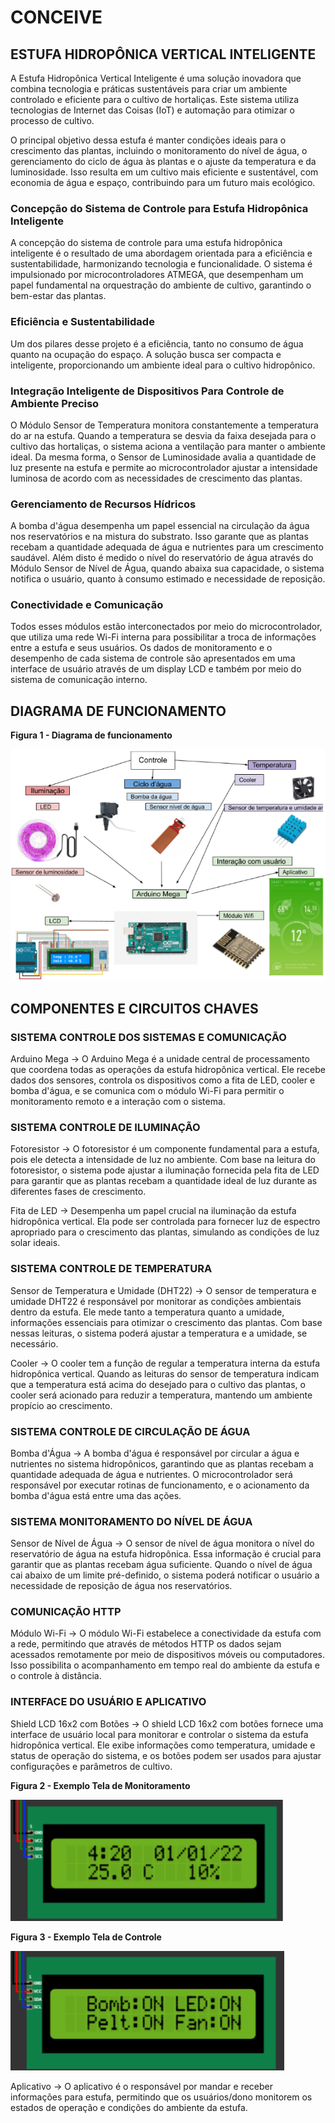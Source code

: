 # CONCEIVE
## ESTUFA HIDROPÔNICA VERTICAL INTELIGENTE
A Estufa Hidropônica Vertical Inteligente é uma solução inovadora que combina tecnologia e práticas sustentáveis para criar um ambiente controlado e eficiente para o cultivo de hortaliças. Este sistema utiliza tecnologias de Internet das Coisas (IoT) e automação para otimizar o processo de cultivo. 

O principal objetivo dessa estufa é manter condições ideais para o crescimento das plantas, incluindo o monitoramento do nível de água, o gerenciamento do ciclo de água às plantas e o ajuste da temperatura e da luminosidade. Isso resulta em um cultivo mais eficiente e sustentável, com economia de água e espaço, contribuindo para um futuro mais ecológico.
### Concepção do Sistema de Controle para Estufa Hidropônica Inteligente
A concepção do sistema de controle para uma estufa hidropônica inteligente é o resultado de uma abordagem orientada para a eficiência e sustentabilidade, harmonizando tecnologia e funcionalidade. O sistema é impulsionado por microcontroladores ATMEGA, que desempenham um papel fundamental na orquestração do ambiente de cultivo, garantindo o bem-estar das plantas.
### Eficiência e Sustentabilidade
Um dos pilares desse projeto é a eficiência, tanto no consumo de água quanto na ocupação do espaço. A solução busca ser compacta e inteligente, proporcionando um ambiente ideal para o cultivo hidropônico.
### Integração Inteligente de Dispositivos Para Controle de Ambiente Preciso
O Módulo Sensor de Temperatura monitora constantemente a temperatura do ar na estufa. Quando a temperatura se desvia da faixa desejada para o cultivo das hortaliças, o sistema aciona a ventilação para manter o ambiente ideal. Da mesma forma, o Sensor de Luminosidade avalia a quantidade de luz presente na estufa e permite ao microcontrolador ajustar a intensidade luminosa de acordo com as necessidades de crescimento das plantas.
### Gerenciamento de Recursos Hídricos
A bomba d'água desempenha um papel essencial na circulação da água nos reservatórios e na mistura do substrato. Isso garante que as plantas recebam a quantidade adequada de água e nutrientes para um crescimento saudável.
Além disto é medido o nível do reservatório de água através do Módulo Sensor de Nível de Água, quando abaixa sua capacidade, o sistema notifica o usuário, quanto à consumo estimado e necessidade de reposição.
### Conectividade e Comunicação
Todos esses módulos estão interconectados por meio do microcontrolador, que utiliza uma rede Wi-Fi interna para possibilitar a troca de informações entre a estufa e seus usuários. Os dados de monitoramento e o desempenho de cada sistema de controle são apresentados em uma interface de usuário através de um display LCD e também por meio do sistema de comunicação interno.

## DIAGRAMA DE FUNCIONAMENTO

**Figura 1 - Diagrama de funcionamento**

![](diagrama_funcionamento.png)

## COMPONENTES E CIRCUITOS CHAVES
### SISTEMA CONTROLE DOS SISTEMAS E COMUNICAÇÃO
Arduino Mega -> O Arduino Mega é a unidade central de processamento que coordena todas as operações da estufa hidropônica vertical. Ele recebe dados dos sensores, controla os dispositivos como a fita de LED, cooler e bomba d'água, e se comunica com o módulo Wi-Fi para permitir o monitoramento remoto e a interação com o sistema.

### SISTEMA CONTROLE DE ILUMINAÇÃO
Fotoresistor -> O fotoresistor é um componente fundamental para a estufa, pois ele detecta a intensidade de luz no ambiente. Com base na leitura do fotoresistor, o sistema pode ajustar a iluminação fornecida pela fita de LED para garantir que as plantas recebam a quantidade ideal de luz durante as diferentes fases de crescimento. 

Fita de LED -> Desempenha um papel crucial na iluminação da estufa hidropônica vertical. Ela pode ser controlada para fornecer luz de espectro apropriado para o crescimento das plantas, simulando as condições de luz solar ideais.
### SISTEMA CONTROLE DE TEMPERATURA
Sensor de Temperatura e Umidade (DHT22) -> O sensor de temperatura e umidade DHT22 é responsável por monitorar as condições ambientais dentro da estufa. Ele mede tanto a temperatura quanto a umidade, informações essenciais para otimizar o crescimento das plantas. Com base nessas leituras, o sistema poderá ajustar a temperatura e a umidade, se necessário.

Cooler -> O cooler tem a função de regular a temperatura interna da estufa hidropônica vertical. Quando as leituras do sensor de temperatura indicam que a temperatura está acima do desejado para o cultivo das plantas, o cooler será acionado para reduzir a temperatura, mantendo um ambiente propício ao crescimento.

### SISTEMA CONTROLE DE CIRCULAÇÃO DE ÁGUA
Bomba d'Água -> A bomba d'água é responsável por circular a água e nutrientes no sistema hidropônicos, garantindo que as plantas recebam a quantidade adequada de água e nutrientes. O microcontrolador será responsável por executar rotinas de funcionamento, e o acionamento da bomba d'água está entre uma das ações.

### SISTEMA MONITORAMENTO DO NÍVEL DE ÁGUA
Sensor de Nível de Água -> O sensor de nível de água monitora o nível do reservatório de água na estufa hidropônica. Essa informação é crucial para garantir que as plantas recebam água suficiente. Quando o nível de água cai abaixo de um limite pré-definido, o sistema poderá notificar o usuário a necessidade de reposição de água nos reservatórios.

### COMUNICAÇÃO HTTP
Módulo Wi-Fi -> O módulo Wi-Fi estabelece a conectividade da estufa com a rede, permitindo que através de métodos HTTP os dados sejam acessados remotamente por meio de dispositivos móveis ou computadores. Isso possibilita o acompanhamento em tempo real do ambiente da estufa e o controle à distância.

### INTERFACE DO USUÁRIO E APLICATIVO
Shield LCD 16x2 com Botões -> O shield LCD 16x2 com botões fornece uma interface de usuário local para monitorar e controlar o sistema da estufa hidropônica vertical. Ele exibe informações como temperatura, umidade e status de operação do sistema, e os botões podem ser usados para ajustar configurações e parâmetros de cultivo.

**Figura 2 - Exemplo Tela de Monitoramento**

![](lcd_monitoramento.png)

**Figura 3 - Exemplo Tela de Controle**

![](lcd_controle.png)

Aplicativo -> O aplicativo é o responsável por mandar e receber informações para estufa, permitindo que os usuários/dono monitorem os estados de operação e condições do ambiente da estufa.


